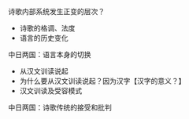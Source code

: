 诗歌内部系统发生正变的层次？
- 诗歌的格调、法度
- 语言的历史变化

中日两国：语言本身的切换
- 从汉文训读说起
- 为什么要从汉文训读说起？因为汉字【汉字的意义？】
- 汉文训读及受容模式

中日两国：诗歌传统的接受和批判
